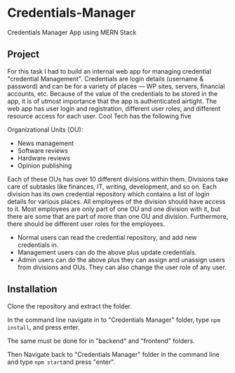# Credentials-Manager
Credentials Manager App using MERN Stack

## Project

For this task I had to build an internal web app for managing credential "credential Management". Credentials are login details
(username & password) and can be for a variety of places — WP sites, servers,
financial accounts, etc. Because of the value of the credentials to be stored in the
app, it is of utmost importance that the app is authenticated airtight.
The web app has user login and registration, different user roles, and
different resource access for each user. Cool Tech has the following five

Organizational Units (OU):
- News management
- Software reviews
- Hardware reviews
- Opinion publishing

Each of these OUs has over 10 different divisions within them. Divisions take care of
subtasks like finances, IT, writing, development, and so on. Each division has its
own credential repository which contains a list of login details for various places. All
employees of the division should have access to it.
Most employees are only part of one OU and one division with it, but there are
some that are part of more than one OU and division. Furthermore, there should
be different user roles for the employees.

- Normal users can read the credential repository, and add new credentials in.
- Management users can do the above plus update credentials.
- Admin users can do the above plus they can assign and unassign users from divisions and OUs. They can also change the user role of any user.

## Installation

Clone the repository and extract the folder.

In the command line navigate in to "Credentials Manager" folder, type
`npm install`, and press enter.

The same must be done for in "backend" and "frontend" folders.

Then Navigate back to "Credentials Manager" folder in the command line and type `npm start`and press "enter".




